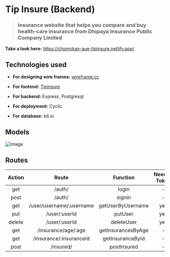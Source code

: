 # Tip Insure (Backend)

> ### Insurance website that helps you compare and buy health-care insurance from Dhipaya Insurance Public Company Limited

**Take a look here:** https://chonnikan-aue-tipinsure.netlify.app/


## Technologies used

- **For designing wire frames:** [wireframe.cc](https://wireframe.cc/)

- **For fontend:** [Tipinsure](https://github.com/chonnikan-aue/tipinsure-client/)

- **For backend:** Express, Postgresql

- **For deployment:** Cyclic

- **For database:** bit.io


## Models

![image](https://user-images.githubusercontent.com/116629287/213961372-e3811881-0d17-4f69-ade5-2a3bacb39fbc.png)


## Routes

| Action |           Route          |      Function      | Needed Token |
|:------:|:------------------------:|:------------------:|:------------:|
|   get  |          /auth/          |        login       |       -      |
|  post  |          /auth/          |       signin       |       -      |
|   get  | /user/username/:username |  getUserByUsername |      yes     |
|   put  |       /user/:userId      |       putUser      |      yes     |
| delete |       /user/:userId      |     deleteUser     |      yes     |
|   get  |    /insurance/age/:age   | getInsurancesByAge |       -      |
|   get  |  /insurance/:insuranceId |  getInsuranceById  |       -      |
|  post  |         /insured/        |     postInsured    |       -      |

